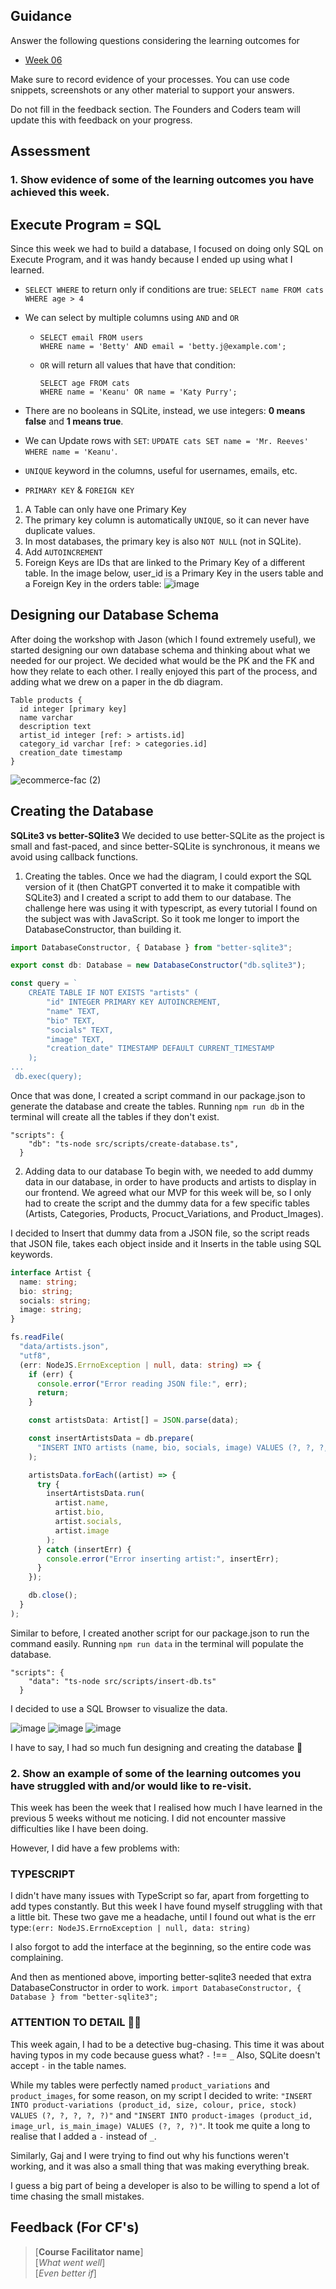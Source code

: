 ## Guidance
Answer the following questions considering the learning outcomes for
- [Week 06](https://learn.foundersandcoders.com/course/syllabus/developer/week06-project04-databases/learning-outcomes/)

Make sure to record evidence of your processes. You can use code snippets, screenshots or any other material to support your answers.

Do not fill in the feedback section. The Founders and Coders team will update this with feedback on your progress.

## Assessment
 ### 1. Show evidence of some of the learning outcomes you have achieved this week.

## Execute Program = **SQL**
Since this week we had to build a database, I focused on doing only SQL on Execute Program, and it was handy because I ended up using what I learned.

* `SELECT WHERE` to return only if conditions are true: `SELECT name FROM cats WHERE age > 4`
* We can select by multiple columns using `AND` and `OR`
  * ```
    SELECT email FROM users
    WHERE name = 'Betty' AND email = 'betty.j@example.com';
    ```
  * `OR` will return all values that have that condition:
    ```
    SELECT age FROM cats 
    WHERE name = 'Keanu' OR name = 'Katy Purry';
    ```

* There are no booleans in SQLite, instead, we use integers: **0 means false** and **1 means true**.
* We can Update rows with `SET`: `UPDATE cats SET name = 'Mr. Reeves' WHERE name = 'Keanu'`.
* `UNIQUE` keyword in the columns, useful for usernames, emails, etc.

*  `PRIMARY KEY` & `FOREIGN KEY`
 1. A Table can only have one Primary Key
 2. The primary key column is automatically `UNIQUE`, so it can never have duplicate values.
 3. In most databases, the primary key is also `NOT NULL` (not in SQLite).
 4. Add `AUTOINCREMENT`
 5. Foreign Keys are IDs that are linked to the Primary Key of a different table.
  In the image below, user_id is a Primary Key in the users table and a Foreign Key in the orders table:
  ![image](https://github.com/user-attachments/assets/c370bd9e-1fdf-41c4-a9b8-059e3a020c8d)

## Designing our Database Schema
After doing the workshop with Jason (which I found extremely useful), we started designing our own database schema and thinking about what we needed for our project.
We decided what would be the PK and the FK and how they relate to each other.
I really enjoyed this part of the process, and adding what we drew on a paper in the db diagram.
```
Table products {
  id integer [primary key]
  name varchar
  description text
  artist_id integer [ref: > artists.id]
  category_id varchar [ref: > categories.id]
  creation_date timestamp
}
```
![ecommerce-fac (2)](https://github.com/user-attachments/assets/b025442c-c5b7-420f-b3a0-41afcb8746b9)


## Creating the Database

**SQLite3 vs better-SQlite3** 
We decided to use better-SQLite as the project is small and fast-paced, and since better-SQLite is synchronous, it means we avoid using callback functions. 

1. Creating the tables.
Once we had the diagram, I could export the SQL version of it (then ChatGPT converted it to make it compatible with SQLite3) and I created a script to add them to our database.
The challenge here was using it with typescript, as every tutorial I found on the subject was with JavaScript. So it took me longer to import the DatabaseConstructor, than building it.

```ts
import DatabaseConstructor, { Database } from "better-sqlite3";

export const db: Database = new DatabaseConstructor("db.sqlite3");

const query = `
    CREATE TABLE IF NOT EXISTS "artists" (
        "id" INTEGER PRIMARY KEY AUTOINCREMENT,
        "name" TEXT,
        "bio" TEXT,
        "socials" TEXT,
        "image" TEXT,
        "creation_date" TIMESTAMP DEFAULT CURRENT_TIMESTAMP
    );
...
 db.exec(query);
```
Once that was done, I created a script command in our package.json to generate the database and create the tables.
Running `npm run db` in the terminal will create all the tables if they don't exist.
```
"scripts": {
    "db": "ts-node src/scripts/create-database.ts",
  }
```

2. Adding data to our database
To begin with, we needed to add dummy data in our database, in order to have products and artists to display in our frontend.
We agreed what our MVP for this week will be, so I only had to create the script and the dummy data for a few specific tables (Artists, Categories, Products, Procuct_Variations, and Product_Images).

I decided to Insert that dummy data from a JSON file, so the script reads that JSON  file, takes each object inside and it Inserts in the table using SQL keywords.

```ts
interface Artist {
  name: string;
  bio: string;
  socials: string;
  image: string;
}

fs.readFile(
  "data/artists.json",
  "utf8",
  (err: NodeJS.ErrnoException | null, data: string) => {
    if (err) {
      console.error("Error reading JSON file:", err);
      return;
    }

    const artistsData: Artist[] = JSON.parse(data);

    const insertArtistsData = db.prepare(
      "INSERT INTO artists (name, bio, socials, image) VALUES (?, ?, ?, ?)"
    );

    artistsData.forEach((artist) => {
      try {
        insertArtistsData.run(
          artist.name,
          artist.bio,
          artist.socials,
          artist.image
        );
      } catch (insertErr) {
        console.error("Error inserting artist:", insertErr);
      }
    });

    db.close();
  }
);
```
Similar to before, I created another script for our package.json to run the command easily.
Running `npm run data` in the terminal will populate the database.
```
"scripts": {
    "data": "ts-node src/scripts/insert-db.ts"
  }
```

I decided to use a SQL Browser to visualize the data.

![image](https://github.com/user-attachments/assets/c328d165-0611-4c84-9538-eda612806402)
![image](https://github.com/user-attachments/assets/66557c16-fa32-4974-9dc2-76b447010e22)
![image](https://github.com/user-attachments/assets/36797334-9a03-4877-879b-516e78f8d74c)

I have to say, I had so much fun designing and creating the database 🤩

 ### 2. Show an example of some of the learning outcomes you have struggled with and/or would like to re-visit.
This week has been the week that I realised how much I have learned in the previous 5 weeks without me noticing. 
I did not encounter massive difficulties like I have been doing.

However, I did have a few problems with:

### TYPESCRIPT
I didn't have many issues with TypeScript so far, apart from forgetting to add types constantly. But this week I have found myself struggling with that a little bit. 
These two gave me a headache, until I found out what is the err type:`(err: NodeJS.ErrnoException | null, data: string)` 

I also forgot to add the interface at the beginning, so the entire code was complaining. 

And then as mentioned above, importing better-sqlite3 needed that extra DatabaseConstructor in order to work.
`import DatabaseConstructor, { Database } from "better-sqlite3";`

### ATTENTION TO DETAIL 🕵️‍♀️
This week again, I had to be a detective bug-chasing.
This time it was about having typos in my code because guess what? `-` !== `_`
Also, SQLite doesn't accept `-` in the table names.

While my tables were perfectly named `product_variations` and `product_images`, for some reason, on my script I decided to write:
`"INSERT INTO product-variations (product_id, size, colour, price, stock) VALUES (?, ?, ?, ?, ?)"` and `"INSERT INTO product-images (product_id, image_url, is_main_image) VALUES (?, ?, ?)"`.
It took me quite a long to realise that I added a `-` instead of `_`.

Similarly, Gaj and I were trying to find out why his functions weren't working, and it was also a small thing that was making everything break. 

I guess a big part of being a developer is also to be willing to spend a lot of time chasing the small mistakes.

## Feedback (For CF's)
> [**Course Facilitator name**]  
> [*What went well*]  
> [*Even better if*]
